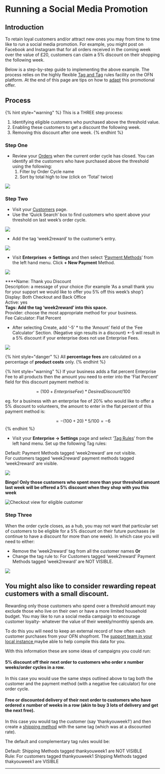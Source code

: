 # Running a Social Media Promotion

## Introduction

To retain loyal customers and/or attract new ones you may from time to time like to run a social media promotion.  For example, you might post on Facebook and Instagram that for all orders received in the coming week over the value of £20, customers can claim a 5% discount on their shopping the following week.

Below is a step-by-step guide to implementing the above example. The process relies on the highly flexible [Tag and Tag](../../basic-features/shopfront/customer-management-and-conditional-displays-prices/tags-and-tag-rules.md#show-hide-payment-methods) rules facility on the OFN platform.  At the end of this page are tips on how to [adapt](running-a-social-media-promotion.md#you-might-also-like-to-consider-rewarding-repeat-customers-with-a-small-discount) this promotional offer.

## Process

{% hint style="warning" %}
This is a THREE step process:

1. Identifying eligible customers who purchased above the threshold value.
2. Enabling these customers to get a discount the following week.
3. Removing this discount after one week.
{% endhint %}

### Step One

* Review your [Orders](https://openfoodnetwork.org.uk/admin/orders) when the current order cycle has closed.  You can identify all the customers who have purchased above the threshold using the following:
  1. Filter by Order Cycle name
  2. Sort by total high to low \(click on ‘Total’ twice\)

![](https://lh5.googleusercontent.com/WkOpNQ7tngre9J8YhYye8cP7a6-Cl5xdnc26z4Nd4TjCkUE2bozCPSKAo1IHiWFwIIITZ1l4h5sLzJmPjIfzpM1gKBu_cS2-b877P8LOGm6r4Yre1S6uoVZeJh9oDmG_g_5e7JoG)

### Step Two

* Visit your [Customers](https://openfoodnetwork.org.uk/admin/customers) page.
* Use the ‘Quick Search’ box to find customers who spent above your threshold on last week’s order cycle.

![](../../.gitbook/assets/customers1.jpg)

* Add the tag ‘week2reward’ to the customer’s entry.

![](https://lh5.googleusercontent.com/msnCbxUJsibbhqjIkK8bWAGDaqgGcPWSiAdZQcNc0bi1h_rx49qtGG4XxXLYyD9KIXaoS55kMXtHO3NXmghqUZn1EPv_memdQqy4D07rugbzEculm-wSa4MpR9CpmboYi7CTZFnb)

* Visit **Enterprises -&gt; Settings** and then select ‘[Payment Methods](../../basic-features/shopfront/payment-methods.md)’ from the left hand menu.  Click **+ New Payment** Method.

![](../../.gitbook/assets/thankyoupaymentmethod%20%281%29.jpg)

  
****Name: Thank you Discount  
Description: a message of your choice \(for example ‘As a small thank you for your support we would like to offer you 5% off this week’s shop’\)  
Display: Both Checkout and Back Office  
Active: yes  
**Tags: Add the tag ‘week2reward’ into this space.**  
Provider: choose the most appropriate method for your business.  
Fee Calculator: Flat Percent

* After selecting Create, add ‘-5’ \* to the ‘Amount’ field of the ‘Fee Calculator’ Section.  \(Negative sign results in a discount\)  \*-5 will result in a 5% discount if your enterprise does not use Enterprise Fees.

![](../../.gitbook/assets/pmcalc.jpg)

{% hint style="danger" %}
All **percentage fees** are calculated on a percentage of **product costs** only. 
{% endhint %}

{% hint style="warning" %}
If your business adds a flat percent Enterprise Fee to all products then the amount you need to enter into the 'Flat Percent' field for this discount payment method is:

 $$= (100 + Enterprise Fee)*Desired Discount/100$$ 

eg. for a business with an enterprise fee of 20% who would like to offer a 5% discount to volunteers, the amount to enter in the flat percent of this payment method is:

$$= -(100 + 20) *5/100 = -6$$ 
{% endhint %}

* Visit your **Enterprise -&gt; Settings** page and select ‘[Tag Rules](../../basic-features/shopfront/customer-management-and-conditional-displays-prices/tags-and-tag-rules.md#show-hide-payment-methods)’ from the left hand menu.  Set up the following Tag rules:

Default: Payment Methods tagged ‘week2reward’ are not visible.  
For customers tagged ‘week2reward’ payment methods tagged ‘week2reward’ are visible.

![](https://lh3.googleusercontent.com/VbTR4DNvEgEduOZz2DuJDeMZSjHC10XVPhFpVKEN6hN7t7L66B599oiTFuUvUKgfm4fAZtBhyHcBHjQtiqF0_1N_DJDiDi6XcVY3MjyZbTsXTtOBABp3jnoNcqww8oGBIZm-Z3ky)

**Bingo!  Only those customers who spent more than your threshold amount last week will be offered a 5% discount when they shop with you this week**

![Checkout view for eligible customer](https://lh4.googleusercontent.com/mYndbgcYtUAcWk0Hzf1fHmnnVYOK78o2CsUVpshoPmCHXQAh6M7r0UFWoYSrCNqxlwVzDIkPANPPbNJdGv5na7b64xVEs-vBrp32oRODlgDgKiTLqVIn4DKk-ODCiIFrWDZZRXF9)

### Step Three

When the order cycle closes, as a hub, you may not want that particular set of customers to be eligible for a 5% discount on their future purchases \(ie continue to have a discount for more than one week\). In which case you will need to either:

* Remove the ‘week2reward’ tag from all the customer names **Or**
* Change the tag rule to: For Customers tagged ‘week2reward’ Payment Methods tagged ‘week2reward’ are NOT VISIBLE.

![](https://lh4.googleusercontent.com/ub-vearrc_EX85fXpvGNyr1YQLTMvqd-5q8WNrLSDboGVu_3kWh240orHjgqBElO-dGW4hf_41p_JQce4YBhbd1O7wW1B4ylqcw0JiY_6qUirT6kerXo2tpitFKbrI7o_j5QbamA)

## **You might also like to consider rewarding repeat customers with a small discount.** 

Rewarding only those customers who spend over a threshold amount may exclude those who live on their own or have a more limited household budget.  You may like to run a social media campaign to encourage customer loyalty- whatever the value of their weekly/monthly spends are.

To do this you will need to keep an external record of how often each customer purchases from your OFN shopfront. The [support team in your local instance ](../../local-ofn-organizations-and-contacts.md)maybe able to help compile this data for you.  

With this information these are some ideas of campaigns you could run:

#### 5% discount off their next order to customers who order x number weeks/order cycles in a row.

In this case you would use the same steps outlined above to tag both the customer and the payment method \(with a negative fee calculator\) for one order cycle.

#### Free or discounted delivery of their next order to customers who have ordered x number of weeks in a row \(akin to buy 3 lots of delivery and get the next free\). 

In this case you would tag the customer \(say ‘thankyouweek1’\) and then create a [shipping method](../../basic-features/shopfront/shipping-methods.md) with the same tag \(which was at a discounted rate\). 

The default and complementary tag rules would be:

Default: Shipping Methods tagged thankyouweek1 are NOT VISIBLE  
Rule: For customers tagged thankyouweek1 Shipping Methods tagged thakyouweek1 are VISIBLE  
  
  
  
****

